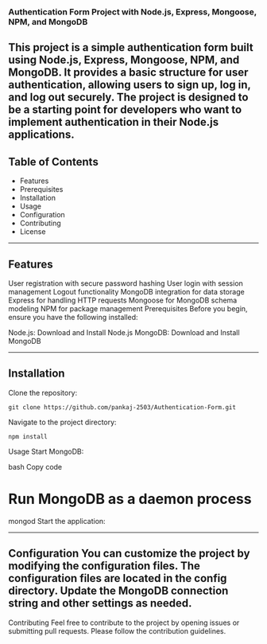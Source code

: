 
### Authentication Form Project with Node.js, Express, Mongoose, NPM, and MongoDB
This project is a simple authentication form built using Node.js, Express, Mongoose, NPM, and MongoDB. It provides a basic structure for user authentication, allowing users to sign up, log in, and log out securely. The project is designed to be a starting point for developers who want to implement authentication in their Node.js applications.
---

## Table of Contents
- Features
- Prerequisites
- Installation
- Usage
- Configuration
- Contributing
- License

***

## Features
User registration with secure password hashing
User login with session management
Logout functionality
MongoDB integration for data storage
Express for handling HTTP requests
Mongoose for MongoDB schema modeling
NPM for package management
Prerequisites
Before you begin, ensure you have the following installed:

Node.js: Download and Install Node.js
MongoDB: Download and Install MongoDB

*** 

## Installation
Clone the repository:

```
git clone https://github.com/pankaj-2503/Authentication-Form.git
```
Navigate to the project directory:

```
npm install
```

Usage
Start MongoDB:

bash
Copy code
# Run MongoDB as a daemon process
mongod
Start the application:

---

Configuration
You can customize the project by modifying the configuration files. The configuration files are located in the config directory. Update the MongoDB connection string and other settings as needed.
---
Contributing
Feel free to contribute to the project by opening issues or submitting pull requests. Please follow the contribution guidelines.
